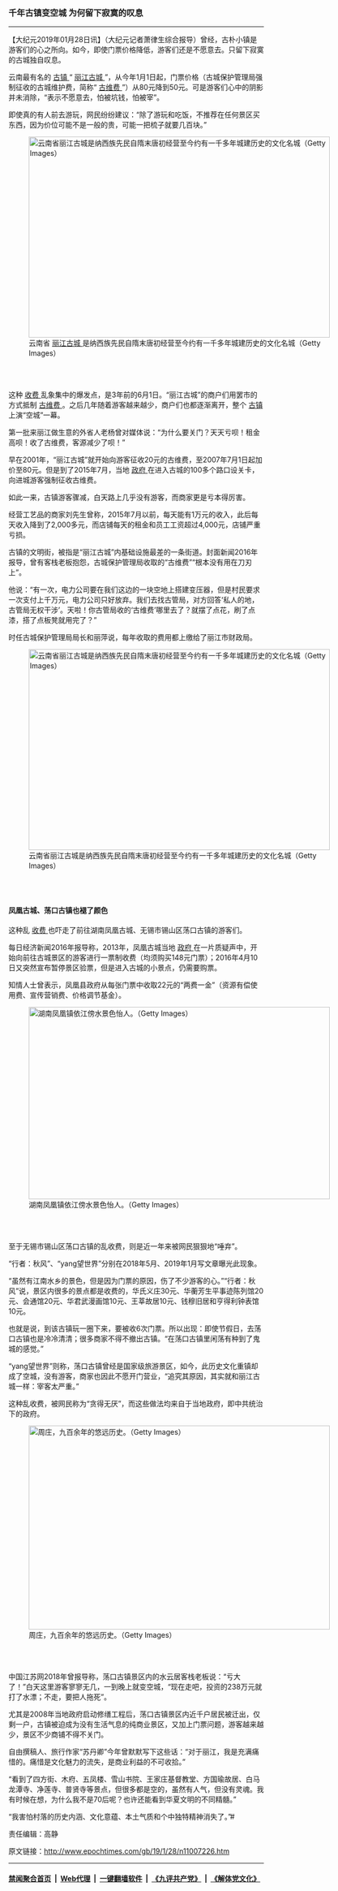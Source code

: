 ### 千年古镇变空城 为何留下寂寞的叹息
------------------------

<p>
 【大纪元2019年01月28日讯】（大纪元记者萧律生综合报导）曾经，古朴小镇是游客们的心之所向。如今，即使门票价格降低，游客们还是不愿意去。只留下寂寞的古城独自叹息。
</p>
<p>
 云南最有名的
 <a href="http://www.epochtimes.com/gb/tag/%E5%8F%A4%E9%95%87.html">
  古镇
 </a>
 “
 <a href="http://www.epochtimes.com/gb/tag/%E4%B8%BD%E6%B1%9F%E5%8F%A4%E5%9F%8E.html">
  丽江古城
 </a>
 ”，从今年1月1日起，门票价格（古城保护管理局强制征收的古城维护费，简称“
 <a href="http://www.epochtimes.com/gb/tag/%E5%8F%A4%E7%BB%B4%E8%B4%B9.html">
  古维费
 </a>
 ”）从80元降到50元。可是游客们心中的阴影并未消除，“表示不愿意去，怕被坑钱，怕被宰”。
</p>
<p>
 即使真的有人前去游玩，网民纷纷建议：“除了游玩和吃饭，不推荐在任何景区买东西，因为价位可能不是一般的贵，可能一把梳子就要几百块。”
</p>
<figure class="wp-caption aligncenter" style="width: 594px">
 <img alt="云南省丽江古城是纳西族先民自隋末唐初经营至今约有一千多年城建历史的文化名城（Getty Images）" class="size-large" height="396" src="http://img.epochtimes.com/i6/609130351071509.jpg" width="594"/>
 <br/><figcaption class="wp-caption-text">
  云南省
  <a href="http://www.epochtimes.com/gb/tag/%E4%B8%BD%E6%B1%9F%E5%8F%A4%E5%9F%8E.html">
   丽江古城
  </a>
  是纳西族先民自隋末唐初经营至今约有一千多年城建历史的文化名城（Getty Images）
 </figcaption><br/>
</figure><br/>
<p>
 这种
 <a href="http://www.epochtimes.com/gb/tag/%E6%94%B6%E8%B4%B9.html">
  收费
 </a>
 乱象集中的爆发点，是3年前的6月1日。“丽江古城”的商户们用罢市的方式抵制
 <a href="http://www.epochtimes.com/gb/tag/%E5%8F%A4%E7%BB%B4%E8%B4%B9.html">
  古维费
 </a>
 。之后几年随着游客越来越少，商户们也都逐渐离开，整个
 <a href="http://www.epochtimes.com/gb/tag/%E5%8F%A4%E9%95%87.html">
  古镇
 </a>
 上演“空城”一幕。
</p>
<p>
 第一批来丽江做生意的外省人老杨曾对媒体说：“为什么要关门？天天亏呗！租金高呗！收了古维费，客源减少了呗！”
</p>
<p>
 早在2001年，“丽江古城”就开始向游客征收20元的古维费，至2007年7月1日起加价至80元。但是到了2015年7月，当地
 <a href="http://www.epochtimes.com/gb/tag/%E6%94%BF%E5%BA%9C.html">
  政府
 </a>
 在进入古城的100多个路口设关卡，向进城游客强制征收古维费。
</p>
<p>
 如此一来，古镇游客骤减，白天路上几乎没有游客，而商家更是亏本得厉害。
</p>
<p>
 经营工艺品的商家刘先生曾称，2015年7月以前，每天能有1万元的收入，此后每天收入降到了2,000多元，而店铺每天的租金和员工工资超过4,000元，店铺严重亏损。
</p>
<p>
 古镇的文明街，被指是“丽江古城”内基础设施最差的一条街道。封面新闻2016年报导，曾有客栈老板抱怨，古城保护管理局收取的“古维费”“根本没有用在刀刃上”。
</p>
<p>
 他说：“有一次，电力公司要在我们这边的一块空地上搭建变压器，但是村民要求一次支付上千万元，电力公司只好放弃。我们去找古管局，对方回答‘私人的地，古管局无权干涉’。天啦！你古管局收的‘古维费’哪里去了？就摆了点花，刷了点漆，搭了点板凳就用完了？”
</p>
<p>
 时任古城保护管理局局长和丽萍说，每年收取的费用都上缴给了丽江市财政局。
</p>
<figure class="wp-caption aligncenter" style="width: 594px">
 <img alt="云南省丽江古城是纳西族先民自隋末唐初经营至今约有一千多年城建历史的文化名城（Getty Images）" class="size-large" height="396" src="http://img.epochtimes.com/i6/609130119541509.jpg" width="594"/>
 <br/><figcaption class="wp-caption-text">
  云南省丽江古城是纳西族先民自隋末唐初经营至今约有一千多年城建历史的文化名城（Getty Images）
 </figcaption><br/>
</figure><br/>
<h4>
 凤凰古城、荡口古镇也褪了颜色
</h4>
<p>
 这种乱
 <a href="http://www.epochtimes.com/gb/tag/%E6%94%B6%E8%B4%B9.html">
  收费
 </a>
 也吓走了前往湖南凤凰古城、无锡市锡山区荡口古镇的游客们。
</p>
<p class="one-p">
 每日经济新闻2016年报导称，2013年，凤凰古城当地
 <a href="http://www.epochtimes.com/gb/tag/%E6%94%BF%E5%BA%9C.html">
  政府
 </a>
 在一片质疑声中，开始向前往古城景区的游客进行一票制收费（均须购买148元门票）；2016年4月10日又突然宣布暂停景区验票，但是进入古城的小景点，仍需要购票。
</p>
<p>
 知情人士曾表示，凤凰县政府从每张门票中收取22元的“两费一金”（资源有偿使用费、宣传营销费、价格调节基金）。
</p>
<figure class="wp-caption aligncenter" style="width: 594px">
 <img alt="湖南凤凰镇依江傍水景色怡人。（Getty Images）" class="size-large" height="379" src="http://i.epochtimes.com/assets/uploads/2007/06/706011155161758.jpg" width="594"/>
 <br/><figcaption class="wp-caption-text">
  湖南凤凰镇依江傍水景色怡人。（Getty Images）
 </figcaption><br/>
</figure><br/>
<p>
 至于无锡市锡山区荡口古镇的乱收费，则是近一年来被网民狠狠地“唾弃”。
</p>
<p>
 “行者：秋风”、“yang望世界”分别在2018年5月、2019年1月写文章曝光此现象。
</p>
<p>
 “虽然有江南水乡的景色，但是因为门票的原因，伤了不少游客的心。”“行者：秋风”说，景区内很多的景点都是收费的，华氏义庄30元、华蘅芳生平事迹陈列馆20元、会通馆20元、华君武漫画馆10元、王莘故居10元、钱穆旧居和亨得利钟表馆10元。
</p>
<p>
 也就是说，到该古镇玩一圈下来，要被收6次门票。所以出现：即使节假日，去荡口古镇也是冷冷清清；很多商家不得不撤出古镇。“在荡口古镇里闲荡有种到了鬼城的感觉。”
</p>
<p>
 “yang望世界”则称，荡口古镇曾经是国家级旅游景区，如今，此历史文化重镇却成了空城，没有游客，商家也因此不愿开门营业，“追究其原因，其实就和丽江古城一样：宰客太严重。”
</p>
<p>
 这种乱收费，被网民称为“贪得无厌”，而这些做法均来自于当地政府，即中共统治下的政府。
</p>
<figure class="wp-caption aligncenter" style="width: 594px">
 <img alt="周庄，九百余年的悠远历史。（Getty Images）" class="size-large" height="402" src="http://img.epochtimes.com/i6/609130129561509.jpg" width="594"/>
 <br/><figcaption class="wp-caption-text">
  周庄，九百余年的悠远历史。（Getty Images）
 </figcaption><br/>
</figure><br/>
<p>
 中国江苏网2018年曾报导称，荡口古镇景区内的水云居客栈老板说：“亏大了！”白天这里游客寥寥无几，一到晚上就变空城，“现在走吧，投资的238万元就打了水漂；不走，要把人拖死”。
</p>
<p>
 尤其是2008年当地政府启动修缮工程后，荡口古镇景区内近千户居民被迁出，仅剩一户，古镇被迫成为没有生活气息的纯商业景区，又加上门票问题，游客越来越少，景区不少商铺不得不关门。
</p>
<p>
 自由撰稿人、旅行作家“苏丹卿”今年曾默默写下这些话：“对于丽江，我是充满痛惜的。痛惜是文化魅力的流失，是商业利益的不可收拾。”
</p>
<p>
 “看到了四方街、木府、五凤楼、雪山书院、王家庄基督教堂、方国瑜故居、白马龙潭寺、净莲寺、普贤寺等景点，但很多都是空的，虽然有人气，但没有灵魂。我有时候在想，为什么我不是70后呢？也许还能看到华夏文明的不同精髓。”
</p>
<p>
 “我害怕村落的历史内涵、文化意蕴、本土气质和个中独特精神消失了。”#
</p>
<p>
 责任编辑：高静
</p>

原文链接：http://www.epochtimes.com/gb/19/1/28/n11007226.htm


------------------------
#### [禁闻聚合首页](https://github.com/gfw-breaker/banned-news/blob/master/README.md) &nbsp;|&nbsp; [Web代理](https://github.com/gfw-breaker/open-proxy/blob/master/README.md) &nbsp;|&nbsp; [一键翻墙软件](https://github.com/gfw-breaker/nogfw/blob/master/README.md) &nbsp;|&nbsp; [《九评共产党》](https://github.com/gfw-breaker/9ping.md/blob/master/README.md#九评之一评共产党是什么) &nbsp;|&nbsp; [《解体党文化》](https://github.com/gfw-breaker/jtdwh.md/blob/master/README.md#绪论)